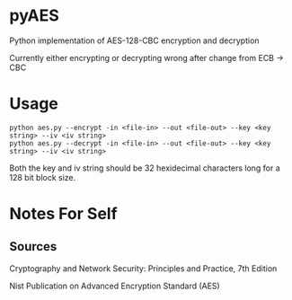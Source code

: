 # pyAES
Python implementation of AES-128-CBC encryption and decryption

Currently either encrypting or decrypting wrong after change from ECB -> CBC

# Usage
```
python aes.py --encrypt -in <file-in> --out <file-out> --key <key string> --iv <iv string>
python aes.py --decrypt -in <file-in> --out <file-out> --key <key string> --iv <iv string>
```
Both the key and iv string should be 32 hexidecimal characters long for a 128 bit block size.


# Notes For Self


## Sources
Cryptography and Network Security: Principles and Practice, 7th Edition

Nist Publication on Advanced Encryption Standard (AES)